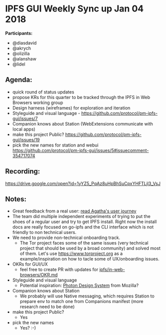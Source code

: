 # IPFS GUI Weekly Sync up Jan 04 2018

**Participants:**

- @diasdavid
- @akrych
- @olizilla
- @alanshaw
- @lidel

## Agenda:

- quick round of status updates
- propose KRs for this quarter to be tracked through the IPFS in Web Browsers working group
- Design harness (wireframes) for exploration and iteration
- Styleguide and visual language - https://github.com/protocol/pm-ipfs-gui/issues/7
- Companion knows about Station (WebExtensions communicate with local apps)
- make this project Public? https://github.com/protocol/pm-ipfs-gui/issues/19
- pick the new names for station and webui https://github.com/protocol/pm-ipfs-gui/issues/5#issuecomment-354717074

## Recording:

https://drive.google.com/open?id=1yYZ5_PqAz8uHpBhSuCpxYHFTLjl3_VsJ

## Notes:

- Great feedback from a real user: [read Agatha's user journey](https://docs.google.com/document/d/1vcgnczyQmoDJcURTLsZZm1D2JixeJXpM4T6kwMvk95k/edit) 
- The team did multiple independent experiments of trying to put the shoes of a regular user and try to get IPFS install. Right now the install docs are really focused on go-ipfs and the CLI interface which is not friendly to non technical users.
- We need to provide non-technical onboarding track.
	- The Tor project faces some of the same issues (very technical project that should be used by a broad community) and solved most of them. Let's use https://www.torproject.org as a example/inspiration on how to tacle some of UX/onboarding issues.
- OKRs  for GUI/UX
	- feel free to create PR with updates for [ipfs/in-web-browsers/OKR.md](https://github.com/ipfs/in-web-browsers/blob/master/OKR.md)
- Styleguide and visual language
	- Potential inspiration: [Photon Design System](https://design.firefox.com/photon/welcome.html) from Mozilla?
- Companion knows about Station
	- We probably will use Native messaging, which requires Station to prepare env to match one from Companions manifest (more research need to be done)
- make this project Public?
	- Yes
- pick the new names
	- Yes? :-)
